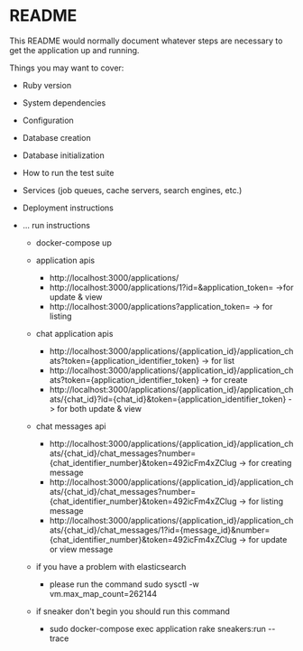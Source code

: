 # README

This README would normally document whatever steps are necessary to get the
application up and running.

Things you may want to cover:

* Ruby version

* System dependencies

* Configuration

* Database creation

* Database initialization

* How to run the test suite

* Services (job queues, cache servers, search engines, etc.)

* Deployment instructions

* ... run instructions
  * docker-compose up
  * application apis
    * http://localhost:3000/applications/ 
    * http://localhost:3000/applications/1?id=&application_token= ->for update & view
    * http://localhost:3000/applications?application_token=  -> for listing 
  * chat application apis
    * http://localhost:3000/applications/{application_id}/application_chats?token={application_identifier_token} -> for list
    * http://localhost:3000/applications/{application_id}/application_chats?token={application_identifier_token} -> for create
    * http://localhost:3000/applications/{application_id}/application_chats/{chat_id}?id={chat_id}&token={application_identifier_token} -> for both update & view
  * chat messages api
    * http://localhost:3000/applications/{application_id}/application_chats/{chat_id}/chat_messages?number={chat_identifier_number}&token=492icFm4xZClug -> for creating message
    * http://localhost:3000/applications/{application_id}/application_chats/{chat_id}/chat_messages?number={chat_identifier_number}&token=492icFm4xZClug -> for listing message
    * http://localhost:3000/applications/{application_id}/application_chats/{chat_id}/chat_messages/1?id={message_id}&number={chat_identifier_number}&token=492icFm4xZClug -> for update or view message
  
  
  * if you have a problem with elasticsearch
    * please run the command sudo sysctl -w vm.max_map_count=262144
  * if sneaker don't begin you should run this command
    * sudo docker-compose exec application rake sneakers:run --trace